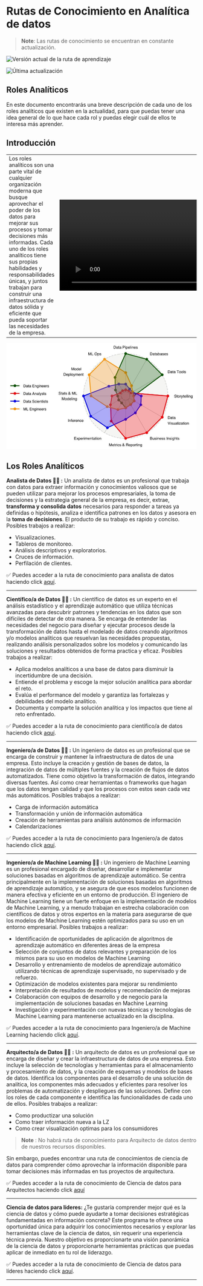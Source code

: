 # Rutas de Conocimiento en Analítica de datos


> **Note**: Las rutas de conocimiento se encuentran en constante actualización.

![Versión actual de la ruta de aprendizaje](https://img.shields.io/github/manifest-json/v/Estrategia-e-innovacion-de-TI/Ruta-de-aprendizaje-Ciencia-de-Datos?color=orange&label=versi%C3%B3n%20actual&logo=version)

![Última actualización](https://img.shields.io/github/last-commit/Estrategia-e-innovacion-de-TI/Ruta-de-aprendizaje-Ciencia-de-Datos?label=%C3%9Altima%20actualizaci%C3%B3n)



## **Roles Analíticos**
En este documento encontrarás una breve descripción de cada uno de los roles analíticos que existen en la actualidad, para que puedas tener una idea general de lo que hace cada rol y puedas elegir cuál de ellos te interesa más aprender.

## Introducción

<table>
  <tr>
    <td>
      Los roles analíticos son una parte vital de cualquier organización moderna que busque aprovechar el poder de los datos para mejorar sus procesos y tomar decisiones más informadas. Cada uno de los roles analíticos tiene sus propias habilidades y responsabilidades únicas, y juntos trabajan para construir una infraestructura de datos sólida y eficiente que pueda soportar las necesidades de la empresa.
    </td>
    <td>
      <video width="1500" height="240" controls>
        <source src="https://github.com/Estrategia-e-innovacion-de-TI/Ruta-de-aprendizaje-Ciencia-de-Datos/blob/main/avatars/Intro.mp4" type="video/mp4">
        Your browser does not support the video tag.
      </video>
    </td>
  </tr>
</table>


![Roles analíticos y sus responsabilidades](./images/roles_analiticos.jfif "Roles analíticos y sus responsabilidades")

## Los Roles Analíticos

**Analista de Datos :artist: :** Un analista de datos es un profesional que trabaja con datos para extraer información y conocimientos valiosos que se pueden utilizar para mejorar los procesos empresariales, la toma de decisiones y la estrategia general de la empresa, es decir, extrae, **transforma y consolida datos** necesarios para responder a tareas ya definidas o hipótesis, analiza e identifica patrones en los datos y asesora en la **toma de decisiones**. El producto de su trabajo es rápido y conciso. Posibles trabajos a realizar:
    
- Visualizaciones.
- Tableros de monitoreo.
- Análisis descriptivos y exploratorios.
- Cruces de información.
- Perfilación de clientes.

:white_check_mark: Puedes acceder a la ruta de conocimiento para analista de datos haciendo click [aquí](https://github.com/Estrategia-e-innovacion-de-TI/Ruta-de-aprendizaje-Ciencia-de-Datos/blob/main/Resources/analista_datos.md).


---
**Científico/a de Datos :scientist: :** Un científico de datos es un experto en el análisis estadístico y el aprendizaje automático que utiliza técnicas avanzadas para descubrir patrones y tendencias en los datos que son difíciles de detectar de otra manera. Se encarga de entender las necesidades del negocio para diseñar y ejecutar procesos desde la transformación de datos hasta el modelado de datos creando algoritmos y/o modelos analíticos que resuelvan las necesidades propuestas, realizando análisis personalizados sobre los modelos y comunicando las soluciones y resultados obtenidos de forma practica y eficaz. Posibles trabajos a realizar:​

 - Aplica modelos analíticos a una base de datos para disminuir la incertidumbre de una decisión​.
- Entiende el problema y escoge la mejor solución analítica para abordar el reto​.
- Evalúa el performance del modelo y garantiza las fortalezas y debilidades del modelo analítico​.
- Documenta y comparte la solución analítica y los impactos que tiene al reto enfrentado.

:white_check_mark: Puedes acceder a la ruta de conocimiento para científico/a de datos haciendo click [aquí](https://github.com/Estrategia-e-innovacion-de-TI/Ruta-de-aprendizaje-Ciencia-de-Datos/blob/main/Resources/Cientifico_datos.md).

---

**Ingeniero/a de Datos :mechanic: :** Un ingeniero de datos es un profesional que se encarga de construir y mantener la infraestructura de datos de una empresa. Esto incluye la creación y gestión de bases de datos, la integración de datos de múltiples fuentes y la creación de flujos de datos automatizados. Tiene como objetivo la transformación de datos, integrando diversas fuentes. Así como crear herramientas o frameworks que hagan que los datos tengan calidad y que los procesos con estos sean cada vez más automáticos. Posibles trabajos a realizar:​

-   Carga de información automática​
- Transformación y unión de información automática​
- Creación de herramientas para análisis autónomos de información​
- Calendarizaciones

:white_check_mark: Puedes acceder a la ruta de conocimiento para Ingeniero/a de datos haciendo click [aquí](https://github.com/Estrategia-e-innovacion-de-TI/Ruta-de-aprendizaje-Ciencia-de-Datos/blob/main/Resources/Ing_datos.md).

---

**Ingeniero/a de Machine Learning :astronaut: :** Un ingeniero de Machine Learning es un profesional encargado de diseñar, desarrollar e implementar soluciones basadas en algoritmos de aprendizaje automático. Se centra principalmente en la implementación de soluciones basadas en algoritmos de aprendizaje automático, y se asegura de que esos modelos funcionen de manera efectiva y eficiente en un entorno de producción. El ingeniero de Machine Learning tiene un fuerte enfoque en la implementación de modelos de Machine Learning, y a menudo trabajan en estrecha colaboración con científicos de datos y otros expertos en la materia para asegurarse de que los modelos de Machine Learning estén optimizados para su uso en un entorno empresarial. Posibles trabajos a realizar:

- Identificación de oportunidades de aplicación de algoritmos de aprendizaje automático en diferentes áreas de la empresa
- Selección de conjuntos de datos relevantes y preparación de los mismos para su uso en modelos de Machine Learning
- Desarrollo y entrenamiento de modelos de aprendizaje automático utilizando técnicas de aprendizaje supervisado, no supervisado y de refuerzo.
- Optimización de modelos existentes para mejorar su rendimiento
- Interpretación de resultados de modelos y recomendación de mejoras
- Colaboración con equipos de desarrollo y de negocio para la implementación de soluciones basadas en Machine Learning
- Investigación y experimentación con nuevas técnicas y tecnologías de Machine Learning para mantenerse actualizado en la disciplina.

:white_check_mark: Puedes acceder a la ruta de conocimiento para Ingeniero/a de Machine Learning haciendo click [aquí](https://github.com/Estrategia-e-innovacion-de-TI/Ruta-de-aprendizaje-Ciencia-de-Datos/blob/main/Resources/Ing_ML.md).

---

**Arquitecto/a de Datos :factory_worker: :** Un arquitecto de datos es un profesional que se encarga de diseñar y crear la infraestructura de datos de una empresa. Esto incluye la selección de tecnologías y herramientas para el almacenamiento y procesamiento de datos, y la creación de esquemas y modelos de bases de datos. Identifica los componentes para el desarrollo de una solución de analítica, los componentes más adecuados y eficientes para resolver los problemas de automatización y despliegues de las soluciones. Define con los roles de cada componente e identifica las funcionalidades de cada uno de ellos. Posibles trabajos a realizar:

- Como productizar una solución​
- Como traer información nueva a la LZ​
- Como crear visualización optimas para los consumidores

> **Note** : No habrá ruta de conocimiento para Arquitecto de datos dentro de nuestros recursos disponibles. 

Sin embargo, puedes encontrar una ruta de conocimientos de ciencia de datos para comprender cómo aprovechar la información disponible para tomar decisiones más informadas en tus proyectos de arquitectura.

:white_check_mark: Puedes acceder a la ruta de conocimiento de Ciencia de datos para Arquitectos haciendo click [aquí](https://github.com/Estrategia-e-innovacion-de-TI/Ruta-de-aprendizaje-Ciencia-de-Datos/blob/main/Resources/CD_para_arquitectos.md)

---

**Ciencia de datos para líderes:** ¿Te gustaría comprender mejor qué es la ciencia de datos y cómo puede ayudarte a tomar decisiones estratégicas fundamentadas en información concreta? Este programa te ofrece una oportunidad única para adquirir los conocimientos necesarios y explorar las herramientas clave de la ciencia de datos, sin requerir una experiencia técnica previa. Nuestro objetivo es proporcionarte una visión panorámica de la ciencia de datos y proporcionarte herramientas prácticas que puedas aplicar de inmediato en tu rol de liderazgo.

:white_check_mark: Puedes acceder a la ruta de conocimiento de Ciencia de datos para líderes haciendo click [aquí](https://github.com/Estrategia-e-innovacion-de-TI/Ruta-de-aprendizaje-Ciencia-de-Datos/blob/main/Resources/CD_para_lideres.md).

---